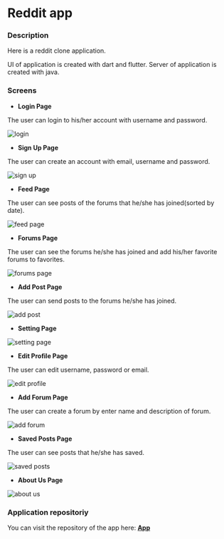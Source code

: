 # Reddit app

### Description
Here is a reddit clone application.

UI of application is created with dart and flutter. Server of application is created with java.

### Screens

- **Login Page**

The user can login to his/her account with username and password.

![login](https://user-images.githubusercontent.com/93943199/176649084-6cf7ceb7-410a-42aa-ac81-d3229aa00909.png)

- **Sign Up Page**

The user can create an account with email, username and password.

![sign up](https://user-images.githubusercontent.com/93943199/176649563-7a9ad0b1-b965-408d-bab2-180e192488d9.png)

- **Feed Page**

The user can see posts of the forums that he/she has joined(sorted by date).

![feed page](https://user-images.githubusercontent.com/93943199/176781381-250af2e7-2daa-4bc1-84b2-7f000e927b30.PNG)

- **Forums Page**

The user can see the forums he/she has joined and add his/her favorite forums to favorites.

![forums page](https://user-images.githubusercontent.com/93943199/176655129-3730b297-dd7e-4b2a-8cbd-56be62ef68ce.png)

- **Add Post Page**

The user can send posts to the forums he/she has joined.

![add post](https://user-images.githubusercontent.com/93943199/176664885-4d4da726-a6e7-4d1b-ad4d-4fe53e292b43.png)

- **Setting Page**

![setting page](https://user-images.githubusercontent.com/93943199/176657426-12f0e360-e592-43d5-a8c4-09e2fb915763.png)

- **Edit Profile Page**

The user can edit username, password or email.

![edit profile](https://user-images.githubusercontent.com/93943199/176781920-996c9775-43ca-49cf-8f68-857b5ca57d44.PNG)

- **Add Forum Page**

The user can create a forum by enter name and description of forum.

![add forum](https://user-images.githubusercontent.com/93943199/176657740-a396958a-4e41-46b4-b93d-8f11dc4b9ab9.png)

- **Saved Posts Page**

The user can see posts that he/she has saved.

![saved posts](https://user-images.githubusercontent.com/93943199/176783017-3a963b3d-28e6-407e-9764-f69eedbe2ed9.PNG)

- **About Us Page**

![about us](https://user-images.githubusercontent.com/93943199/176658167-c00b6148-20b7-4389-af4d-31363ce40f6a.png)

### Application repositoriy

You can visit the repository of the app here:
[**App**](https://github.com/Erfun-ABD/reddit-clone-ui)
